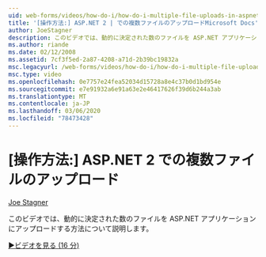 ```yaml
---
uid: web-forms/videos/how-do-i/how-do-i-multiple-file-uploads-in-aspnet-2
title: '[操作方法:] ASP.NET 2 | での複数ファイルのアップロードMicrosoft Docs'
author: JoeStagner
description: このビデオでは、動的に決定された数のファイルを ASP.NET アプリケーションにアップロードする方法について説明します。
ms.author: riande
ms.date: 02/12/2008
ms.assetid: 7cf3f5ed-2a87-4208-a71d-2b39bc19832a
msc.legacyurl: /web-forms/videos/how-do-i/how-do-i-multiple-file-uploads-in-aspnet-2
msc.type: video
ms.openlocfilehash: 0e7757e24fea52034d15728a8e4c37b0d1bd954e
ms.sourcegitcommit: e7e91932a6e91a63e2e46417626f39d6b244a3ab
ms.translationtype: MT
ms.contentlocale: ja-JP
ms.lasthandoff: 03/06/2020
ms.locfileid: "78473428"
---
```

# <a name="how-do-i--multiple-file-uploads-in-aspnet2"></a>[操作方法:] ASP.NET 2 での複数ファイルのアップロード

[Joe Stagner](https://github.com/JoeStagner)

このビデオでは、動的に決定された数のファイルを ASP.NET アプリケーションにアップロードする方法について説明します。

[&#9654;ビデオを見る (16 分)](https://channel9.msdn.com/Blogs/ASP-NET-Site-Videos/how-do-i-multiple-file-uploads-in-aspnet-2)
